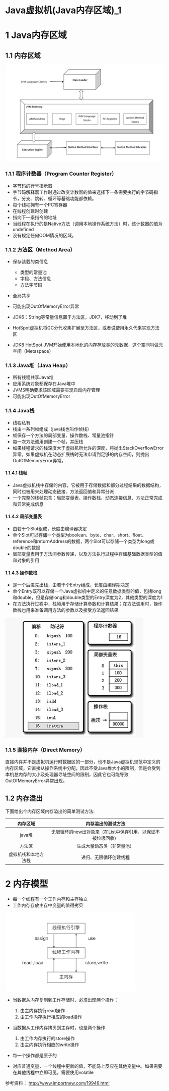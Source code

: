 # Java虚拟机(Java内存区域)_1


# 1 Java内存区域

## 1.1 内存区域

![Alt text](https://raw.githubusercontent.com/zhangtao6483/note/master/img/jvm/JvmSpec7.png)

### 1.1.1 程序计数器（Program Counter Register）

- 字节码的行号指示器
- 字节码解释器工作时通过改变计数器的值来选择下一条需要执行的字节码指令，分支、跳转、循环等基础功能都依赖。
- 每个线程拥有一个PC寄存器
- 在线程创建时创建
- 指向下一条指令的地址
- 当线程在执行的是Native方法（调用本地操作系统方法）时，该计数器的值为undefined
- 没有规定任何OOM情况的区域。

### 1.1.2 方法区（Method Area）

- 保存装载的类信息
  
  - 类型的常量池
  - 字段、方法信息
  - 方法字节码
   
- 全局共享
- 可能出现OutOfMemoryError异常
- JDK6：String等常量信息置于方法区，JDK7，移动到了堆
- HotSpot虚拟机将GC分代收集扩展至方法区，或者说使用永久代来实现方法区
- JDK8 HotSpot JVM开始使用本地化的内存存放类的元数据，这个空间叫做元空间（Metaspace）

### 1.1.3 Java堆（Java Heap）

- 所有线程共享Java堆
- 应用系统对象都保存在Java堆中
- JVMS明确要求该区域需要实现自动内存管理
- 可能出现OutOfMemoryError

### 1.1.4 Java栈

- 线程私有
- 栈由一系列帧组成（java栈也叫作帧栈）
- 帧保存一个方法的局部变量、操作数栈、常量池指针
- 每一次方法调用创建一个帧，并压栈
- 如果线程请求的栈深度大于虚拟机所允许的深度，将抛出StackOverflowError异常。如果虚拟机在动态扩展栈时无法申请到足够的内存空间，则抛出OutOfMemoryError异常。

#### 1.1.4.1 栈帧

- Java虚拟机栈中存储的内容，它被用于存储数据和部分过程结果的数据结构，同时也被用来处理动态链接、方法返回值和异常分派
- 一个完整的栈帧包含：局部变量表、操作数栈、动态连接信息、方法正常完成和异常完成信息

#### 1.1.4.2 局部变量表

- 由若干个Slot组成，长度由编译器决定
- 单个Slot可以存储一个类型为boolean、byte、char、short、float、reference和returnAddress的数据，两个Slot可以存储一个类型为long或double的数据
- 局部变量表用于方法间参数传递，以及方法执行过程中存储基础数据类型的值和对象的引用


#### 1.1.4.3 操作数栈

- 是一个后进先出栈，由若干个Entry组成，长度由编译期决定
- 单个Entry既可以存储一个Java虚拟机中定义的任意数据类型的值，包括long和double，但是存储long和double类型的Entry深度为2，其他类型的深度为1
- 在方法执行过程中，栈帧用于存储计算参数和计算结果；在方法调用时，操作数栈也用来准备调用方法的参数以及接受方法返回结果

![Alt text](https://raw.githubusercontent.com/zhangtao6483/note/master/img/jvm/4.png)

### 1.1.5 直接内存（Direct Memory）

直接内存并不是虚拟机运行时数据区的一部分，也不是Java虚拟机规范中定义的内存区域，它直接从操作系统中分配，因此不受Java堆大小的限制，但是会受到本机总内存的大小及处理器寻址空间的限制，因此它也可能导致OutOfMemoryError异常出现。


## 1.2 内存溢出

下面给出个内存区域内存溢出的简单测试方法:

| 内存区域              |    内存溢出的测试方法                                  |
| :-----------------:  | :---------------------------------------------------:|
| java堆               |无限循环的new出对象来（在List中保存引用，以保证不被垃圾回收） |
| 方法区                |   生成大量动态类（非常量池）						      |
| 虚拟机栈和本地方法栈    |   递归、无限循环创建线程							      |

# 2 内存模型

- 每一个线程有一个工作内存和主存独立
- 工作内存存放主存中变量的值得拷贝

![Alt text](https://raw.githubusercontent.com/zhangtao6483/note/master/img/jvm/5.png)

- 当数据从内存复制到工作存储时，必须出现两个操作：
  
  1. 由主内存执行read操作
  2. 由工作内存执行相应的load操作

- 当数据从工作内存拷贝到主存时，也是两个操作

  1. 由工作内存执行的store操作
  2. 由主内存执行相应的write操作

- 每一个操作都是原子的
- 对应普通变量，一个线程中更新的值，不能马上反应在其他变量中。如果需要在其他线程中立即可见，需要使用volatile






参考资料：
http://www.importnew.com/19946.html
